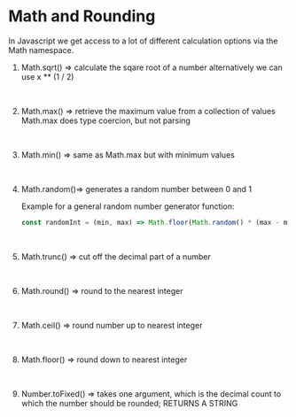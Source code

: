 # Math and Rounding

In Javascript we get access to a lot of different calculation options via the Math namespace.

1. Math.sqrt()  =>  calculate the sqare root of a number
                alternatively we can use x ** (1 / 2)
<br>

2. Math.max()   =>  retrieve the maximum value from a collection of values
                Math.max does type coercion, but not parsing
<br>

3. Math.min()   =>  same as Math.max but with minimum values
<br>

4. Math.random()=> generates a random number between 0 and 1

    Example for a general random number generator function:
    ```js
    const randomInt = (min, max) => Math.floor(Math.random() * (max - min) +1) + min;
    ```
<br>

5. Math.trunc() => cut off the decimal part of a number
<br>

6. Math.round() => round to the nearest integer
<br>

7. Math.ceil() => round number up to nearest integer
<br>

8. Math.floor() => round down to nearest integer
<br>

9. Number.toFixed() => takes one argument, which is the decimal count to which the number should be rounded; RETURNS A STRING

